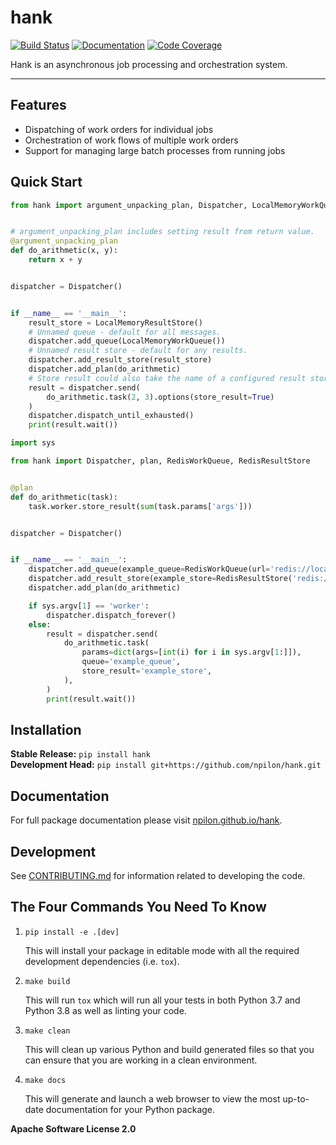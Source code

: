 # hank

[![Build Status](https://github.com/npilon/hank/workflows/Build%20Main/badge.svg)](https://github.com/npilon/hank/actions)
[![Documentation](https://github.com/npilon/hank/workflows/Documentation/badge.svg)](https://npilon.github.io/hank/)
[![Code Coverage](https://codecov.io/gh/npilon/hank/branch/main/graph/badge.svg)](https://codecov.io/gh/npilon/hank)

Hank is an asynchronous job processing and orchestration system.

---

## Features

- Dispatching of work orders for individual jobs
- Orchestration of work flows of multiple work orders
- Support for managing large batch processes from running jobs

## Quick Start

```python
from hank import argument_unpacking_plan, Dispatcher, LocalMemoryWorkQueue, LocalMemoryResultStore


# argument_unpacking_plan includes setting result from return value.
@argument_unpacking_plan
def do_arithmetic(x, y):
    return x + y


dispatcher = Dispatcher()


if __name__ == '__main__':
    result_store = LocalMemoryResultStore()
    # Unnamed queue - default for all messages.
    dispatcher.add_queue(LocalMemoryWorkQueue())
    # Unnamed result store - default for any results.
    dispatcher.add_result_store(result_store)
    dispatcher.add_plan(do_arithmetic)
    # Store result could also take the name of a configured result store.
    result = dispatcher.send(
        do_arithmetic.task(2, 3).options(store_result=True)
    )
    dispatcher.dispatch_until_exhausted()
    print(result.wait())
```

```python
import sys

from hank import Dispatcher, plan, RedisWorkQueue, RedisResultStore


@plan
def do_arithmetic(task):
    task.worker.store_result(sum(task.params['args']))


dispatcher = Dispatcher()


if __name__ == '__main__':
    dispatcher.add_queue(example_queue=RedisWorkQueue(url='redis://localhost:6379/0', queue='example_queue'))
    dispatcher.add_result_store(example_store=RedisResultStore('redis://localhost:6379/1'))
    dispatcher.add_plan(do_arithmetic)

    if sys.argv[1] == 'worker':
        dispatcher.dispatch_forever()
    else:
        result = dispatcher.send(
            do_arithmetic.task(
                params=dict(args=[int(i) for i in sys.argv[1:]]),
                queue='example_queue',
                store_result='example_store',
            ),
        )
        print(result.wait())
```


## Installation

**Stable Release:** `pip install hank`<br>
**Development Head:** `pip install git+https://github.com/npilon/hank.git`

## Documentation

For full package documentation please visit [npilon.github.io/hank](https://npilon.github.io/hank).

## Development

See [CONTRIBUTING.md](CONTRIBUTING.md) for information related to developing the code.

## The Four Commands You Need To Know

1. `pip install -e .[dev]`

    This will install your package in editable mode with all the required development
    dependencies (i.e. `tox`).

2. `make build`

    This will run `tox` which will run all your tests in both Python 3.7
    and Python 3.8 as well as linting your code.

3. `make clean`

    This will clean up various Python and build generated files so that you can ensure
    that you are working in a clean environment.

4. `make docs`

    This will generate and launch a web browser to view the most up-to-date
    documentation for your Python package.

**Apache Software License 2.0**
